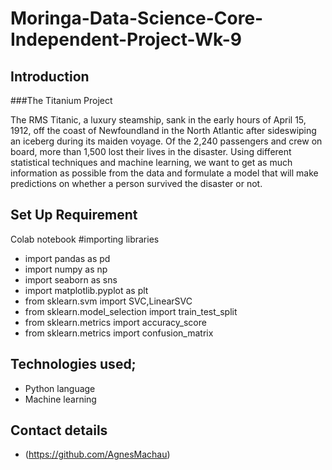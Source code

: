 # Moringa-Data-Science-Core-Independent-Project-Wk-9

## Introduction 
###The Titanium Project

The RMS Titanic, a luxury steamship, sank in the early hours of April 15, 1912, off the coast of Newfoundland in the North Atlantic after sideswiping an iceberg during its maiden voyage. Of the 2,240 passengers and crew on board, more than 1,500 lost their lives in the disaster. Using different statistical techniques and machine learning, we want to get as much information as possible from the data and formulate a model that will make predictions on whether a person survived the disaster or not.


## Set Up Requirement

 Colab notebook
#importing libraries
* import pandas as pd
* import numpy as np
* import seaborn as sns
* import matplotlib.pyplot as plt
* from sklearn.svm import SVC,LinearSVC
* from sklearn.model_selection import train_test_split
* from sklearn.metrics import  accuracy_score
* from sklearn.metrics import confusion_matrix
 
## Technologies used;

 * Python language
 * Machine learning
 

 
 
## Contact details

 * (https://github.com/AgnesMachau)
